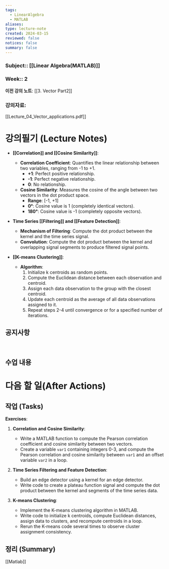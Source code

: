 ```yaml
---
tags:
  - LinearAlgebra
  - MATLAB
aliases: 
type: lecture-note
created: 2024-03-15
reviewed: false
notices: false
summary: false
---
```

### **Subject**:: [[Linear Algebra(MATLAB)]]
### **Week**:: 2

**이전 강의 노트**: [[3. Vector Part2]]

### 강의자료: 
[[Lecture_04_Vector_applications.pdf]]

# 강의필기 (Lecture Notes)

- **[[Correlation]] and [[Cosine Similarity]]**:
    
    - **Correlation Coefficient**: Quantifies the linear relationship between two variables, ranging from -1 to +1.
        - **+1**: Perfect positive relationship.
        - **-1**: Perfect negative relationship.
        - **0**: No relationship.
    - **Cosine Similarity**: Measures the cosine of the angle between two vectors in the dot product space.
        - **Range**: [-1, +1]
        - **0°**: Cosine value is 1 (completely identical vectors).
        - **180°**: Cosine value is -1 (completely opposite vectors).
        
- **Time Series [[Filtering]] and [[Feature Detection]]**:
    
    - **Mechanism of Filtering**: Compute the dot product between the kernel and the time series signal.
    - **Convolution**: Compute the dot product between the kernel and overlapping signal segments to produce filtered signal points.
    
- **[[K-means Clustering]]**:
    
    - **Algorithm**:
        1. Initialize k centroids as random points.
        2. Compute the Euclidean distance between each observation and centroid.
        3. Assign each data observation to the group with the closest centroid.
        4. Update each centroid as the average of all data observations assigned to it.
        5. Repeat steps 2-4 until convergence or for a specified number of iterations.
## 공지사항
<br>



## 수업 내용


# 다음 할 일(After Actions)
## 작업 (Tasks)
**Exercises**:

1. **Correlation and Cosine Similarity**:
    
    - Write a MATLAB function to compute the Pearson correlation coefficient and cosine similarity between two vectors.
    - Create a variable `var1` containing integers 0-3, and compute the Pearson correlation and cosine similarity between `var1` and an offset variable `var2` in a loop.
2. **Time Series Filtering and Feature Detection**:
    
    - Build an edge detector using a kernel for an edge detector.
    - Write code to create a plateau function signal and compute the dot product between the kernel and segments of the time series data.
3. **K-means Clustering**:
    
    - Implement the K-means clustering algorithm in MATLAB.
    - Write code to initialize k centroids, compute Euclidean distances, assign data to clusters, and recompute centroids in a loop.
    - Rerun the K-means code several times to observe cluster assignment consistency.

## 정리 (Summary)
[[Matlab]]


